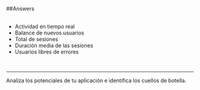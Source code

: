 ##Answers
<br />
<br />

- Actividad en tiempo real
- Balance de nuevos usuarios
- Total de sesiones
- Duración media de las sesiones
- Usuarios libres de errores

<br />
<hr />

Analiza los potenciales de tu aplicación e identifica los cuellos de botella.